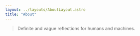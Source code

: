 ```yaml
---
layout: ../layouts/AboutLayout.astro
title: "About"
---
```


> Definite and vague reflections for humans and machines.
